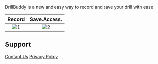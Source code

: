 DrillBuddy is a new and easy way to record and save your drill with ease

Record | Save.Access.
:---:|:---:
![1](https://github.com/RomanTheBaby/DrillBuddyPage/assets/16260191/105a7efc-465d-4319-80b7-f50b316f9b8d) | ![2](https://github.com/RomanTheBaby/DrillBuddyPage/assets/16260191/4c1f922a-9a68-465b-9bae-a93ce08e88cd)

## Support

[Contant Us](mailto:appsofrom@gmail.com)
[Privacy Policy](https://firebase.google.com/support/privacy)
